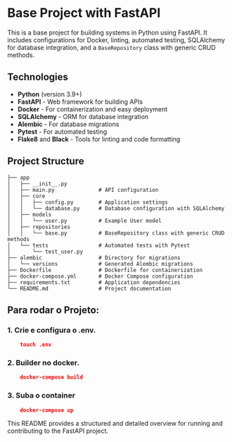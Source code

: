 # Base Project with FastAPI

This is a base project for building systems in Python using FastAPI. It includes configurations for Docker, linting, automated testing, SQLAlchemy for database integration, and a `BaseRepository` class with generic CRUD methods.

## Technologies

- **Python** (version 3.9+)
- **FastAPI** - Web framework for building APIs
- **Docker** - For containerization and easy deployment
- **SQLAlchemy** - ORM for database integration
- **Alembic** - For database migrations
- **Pytest** - For automated testing
- **Flake8** and **Black** - Tools for linting and code formatting

## Project Structure

```plaintext
├── app
│   ├── __init__.py
│   ├── main.py              # API configuration
│   ├── core
│   │   ├── config.py        # Application settings
│   │   └── database.py      # Database configuration with SQLAlchemy
│   ├── models
│   │   └── user.py          # Example User model
│   ├── repositories
│   │   └── base.py          # BaseRepository class with generic CRUD methods
│   └── tests                # Automated tests with Pytest
│       └── test_user.py
├── alembic                  # Directory for migrations
│   └── versions             # Generated Alembic migrations
├── Dockerfile               # Dockerfile for containerization
├── docker-compose.yml       # Docker Compose configuration
├── requirements.txt         # Application dependencies
└── README.md                # Project documentation
```

## Para rodar o Projeto:

### 1. Crie e configura o .env.

``` json
    touch .env   
```

### 2. Builder no docker.

``` json
    docker-compose build   
```

### 3. Suba o container

``` json
    docker-compose up   
```

This README provides a structured and detailed overview for running and contributing to the FastAPI project.





